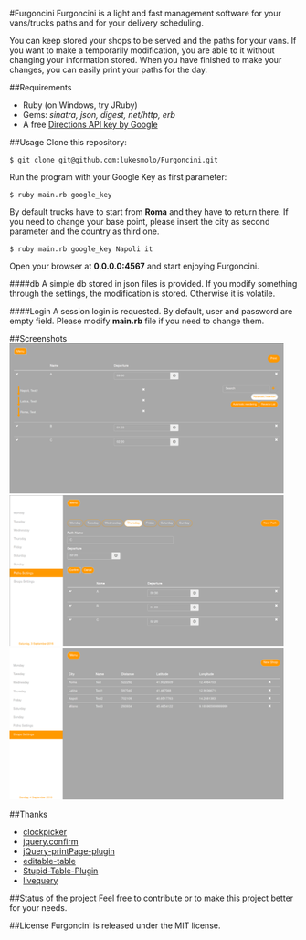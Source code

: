 ﻿#Furgoncini
Furgoncini is a light and fast management software for your vans/trucks paths and
for your delivery scheduling.

You can keep stored your shops to be served and the paths for your vans. If you want
to make a temporarily modification, you are able to it without changing your
information stored. When you have finished to make your changes, you can easily
print your paths for the day.


##Requirements
* Ruby (on Windows, try JRuby)
* Gems: _sinatra, json, digest, net/http, erb_
* A free [Directions API key by Google](https://code.google.com/apis/console/?noredirect)


##Usage
Clone this repository:
```
$ git clone git@github.com:lukesmolo/Furgoncini.git
```
Run the program with your Google Key as first parameter:
```
$ ruby main.rb google_key
```
By default trucks have to start from __Roma__ and they have to return there. If you
need to change your base point, please insert the city as second parameter and
the country as third one.

```
$ ruby main.rb google_key Napoli it
```


Open your browser at __0.0.0.0:4567__ and start enjoying Furgoncini.

####db
A simple db stored in json files is provided. If you modify something through the
settings, the modification is stored. Otherwise it is volatile.

####Login
A session login is requested. By default, user and password are empty field.
Please modify __main.rb__ file if you need to change them.


##Screenshots
<img src="/pics/paths.png" width="480">
<br>
<img src="/pics/p_settings.png" width="480">
<br>
<img src="/pics/s_settings.png" width="480">

##Thanks
* [clockpicker](https://github.com/weareoutman/clockpicker)
* [jquery.confirm](https://github.com/myclabs/jquery.confirm)
* [jQuery-printPage-plugin](https://github.com/posabsolute/jQuery-printPage-plugin)
* [editable-table](https://github.com/mindmup/editable-table)
* [Stupid-Table-Plugin](https://github.com/joequery/Stupid-Table-Plugin)
* [livequery](https://github.com/brandonaaron/livequery)

##Status of the project
Feel free to contribute or to make this project better for your needs.

##License
Furgoncini is released under the MIT license.


